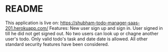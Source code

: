 # README
This application is live on: https://shubham-todo-manager-saas-201.herokuapp.com/
Features: 
  New user sign up and sign in. 
  User signed in till he did not get signed out. 
  No two users can look up or chagne another user's todo. 
  Only valid todo's task and date date is allowed. 
  All other standard security features have been considered. 
